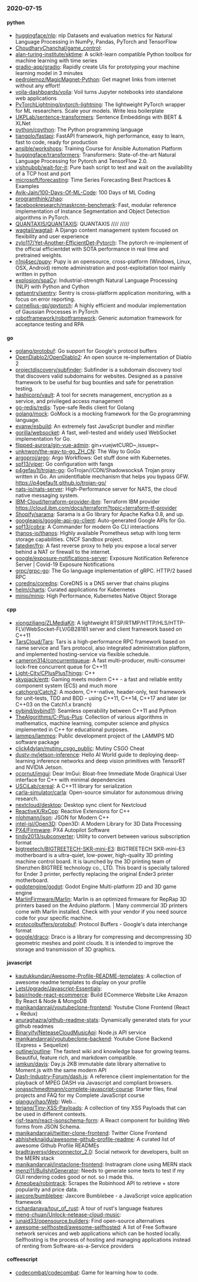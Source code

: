 ### 2020-07-15

#### python
* [huggingface/nlp](https://github.com/huggingface/nlp): nlp  Datasets and evaluation metrics for Natural Language Processing in NumPy, Pandas, PyTorch and TensorFlow
* [ChoudharyChanchal/game_control](https://github.com/ChoudharyChanchal/game_control): 
* [alan-turing-institute/sktime](https://github.com/alan-turing-institute/sktime): A scikit-learn compatible Python toolbox for machine learning with time series
* [gradio-app/gradio](https://github.com/gradio-app/gradio): Rapidly create UIs for prototyping your machine learning model in 3 minutes
* [pedrolemoz/MagicMagnet-Python](https://github.com/pedrolemoz/MagicMagnet-Python): Get magnet links from internet without any effort! 
* [voila-dashboards/voila](https://github.com/voila-dashboards/voila): Voil turns Jupyter notebooks into standalone web applications
* [PyTorchLightning/pytorch-lightning](https://github.com/PyTorchLightning/pytorch-lightning): The lightweight PyTorch wrapper for ML researchers. Scale your models. Write less boilerplate
* [UKPLab/sentence-transformers](https://github.com/UKPLab/sentence-transformers): Sentence Embeddings with BERT & XLNet
* [python/cpython](https://github.com/python/cpython): The Python programming language
* [tiangolo/fastapi](https://github.com/tiangolo/fastapi): FastAPI framework, high performance, easy to learn, fast to code, ready for production
* [ansible/workshops](https://github.com/ansible/workshops): Training Course for Ansible Automation Platform
* [huggingface/transformers](https://github.com/huggingface/transformers): Transformers: State-of-the-art Natural Language Processing for Pytorch and TensorFlow 2.0.
* [vishnubob/wait-for-it](https://github.com/vishnubob/wait-for-it): Pure bash script to test and wait on the availability of a TCP host and port
* [microsoft/forecasting](https://github.com/microsoft/forecasting): Time Series Forecasting Best Practices & Examples
* [Avik-Jain/100-Days-Of-ML-Code](https://github.com/Avik-Jain/100-Days-Of-ML-Code): 100 Days of ML Coding
* [programthink/zhao](https://github.com/programthink/zhao): 
* [facebookresearch/maskrcnn-benchmark](https://github.com/facebookresearch/maskrcnn-benchmark): Fast, modular reference implementation of Instance Segmentation and Object Detection algorithms in PyTorch.
* [QUANTAXIS/QUANTAXIS](https://github.com/QUANTAXIS/QUANTAXIS): QUANTAXIS   //// ///// 
* [wagtail/wagtail](https://github.com/wagtail/wagtail): A Django content management system focused on flexibility and user experience
* [zylo117/Yet-Another-EfficientDet-Pytorch](https://github.com/zylo117/Yet-Another-EfficientDet-Pytorch): The pytorch re-implement of the official efficientdet with SOTA performance in real time and pretrained weights.
* [n1nj4sec/pupy](https://github.com/n1nj4sec/pupy): Pupy is an opensource, cross-platform (Windows, Linux, OSX, Android) remote administration and post-exploitation tool mainly written in python
* [explosion/spaCy](https://github.com/explosion/spaCy):  Industrial-strength Natural Language Processing (NLP) with Python and Cython
* [getsentry/sentry](https://github.com/getsentry/sentry): Sentry is cross-platform application monitoring, with a focus on error reporting.
* [cornellius-gp/gpytorch](https://github.com/cornellius-gp/gpytorch): A highly efficient and modular implementation of Gaussian Processes in PyTorch
* [robotframework/robotframework](https://github.com/robotframework/robotframework): Generic automation framework for acceptance testing and RPA

#### go
* [golang/protobuf](https://github.com/golang/protobuf): Go support for Google's protocol buffers
* [OpenDiablo2/OpenDiablo2](https://github.com/OpenDiablo2/OpenDiablo2): An open source re-implementation of Diablo 2
* [projectdiscovery/subfinder](https://github.com/projectdiscovery/subfinder): Subfinder is a subdomain discovery tool that discovers valid subdomains for websites. Designed as a passive framework to be useful for bug bounties and safe for penetration testing.
* [hashicorp/vault](https://github.com/hashicorp/vault): A tool for secrets management, encryption as a service, and privileged access management
* [go-redis/redis](https://github.com/go-redis/redis): Type-safe Redis client for Golang
* [golang/mock](https://github.com/golang/mock): GoMock is a mocking framework for the Go programming language.
* [evanw/esbuild](https://github.com/evanw/esbuild): An extremely fast JavaScript bundler and minifier
* [gorilla/websocket](https://github.com/gorilla/websocket): A fast, well-tested and widely used WebSocket implementation for Go.
* [flipped-aurora/gin-vue-admin](https://github.com/flipped-aurora/gin-vue-admin): gin+vuejwtCURD~,issuepr~
* [unknwon/the-way-to-go_ZH_CN](https://github.com/unknwon/the-way-to-go_ZH_CN): The Way to GoGo 
* [argoproj/argo](https://github.com/argoproj/argo): Argo Workflows: Get stuff done with Kubernetes.
* [spf13/viper](https://github.com/spf13/viper): Go configuration with fangs
* [p4gefau1t/trojan-go](https://github.com/p4gefau1t/trojan-go): GoTrojan//CDN/ShadowsocksA Trojan proxy written in Go. An unidentifiable mechanism that helps you bypass GFW. https://p4gefau1t.github.io/trojan-go/
* [nats-io/nats-server](https://github.com/nats-io/nats-server): High-Performance server for NATS, the cloud native messaging system.
* [IBM-Cloud/terraform-provider-ibm](https://github.com/IBM-Cloud/terraform-provider-ibm): Terraform IBM provider https://cloud.ibm.com/docs/terraform?topic=terraform-tf-provider
* [Shopify/sarama](https://github.com/Shopify/sarama): Sarama is a Go library for Apache Kafka 0.8, and up.
* [googleapis/google-api-go-client](https://github.com/googleapis/google-api-go-client): Auto-generated Google APIs for Go.
* [spf13/cobra](https://github.com/spf13/cobra): A Commander for modern Go CLI interactions
* [thanos-io/thanos](https://github.com/thanos-io/thanos): Highly available Prometheus setup with long term storage capabilities. CNCF Sandbox project.
* [fatedier/frp](https://github.com/fatedier/frp): A fast reverse proxy to help you expose a local server behind a NAT or firewall to the internet.
* [google/exposure-notifications-server](https://github.com/google/exposure-notifications-server): Exposure Notification Reference Server | Covid-19 Exposure Notifications
* [grpc/grpc-go](https://github.com/grpc/grpc-go): The Go language implementation of gRPC. HTTP/2 based RPC
* [coredns/coredns](https://github.com/coredns/coredns): CoreDNS is a DNS server that chains plugins
* [helm/charts](https://github.com/helm/charts): Curated applications for Kubernetes
* [minio/minio](https://github.com/minio/minio): High Performance, Kubernetes Native Object Storage

#### cpp
* [xiongziliang/ZLMediaKit](https://github.com/xiongziliang/ZLMediaKit): A lightweight RTSP/RTMP/HTTP/HLS/HTTP-FLV/WebSocket-FLV/GB28181 server and client framework based on C++11
* [TarsCloud/Tars](https://github.com/TarsCloud/Tars): Tars is a high-performance RPC framework based on name service and Tars protocol, also integrated administration platform, and implemented hosting-service via flexible schedule.
* [cameron314/concurrentqueue](https://github.com/cameron314/concurrentqueue): A fast multi-producer, multi-consumer lock-free concurrent queue for C++11
* [Light-City/CPlusPlusThings](https://github.com/Light-City/CPlusPlusThings): C++
* [skypjack/entt](https://github.com/skypjack/entt): Gaming meets modern C++ - a fast and reliable entity component system (ECS) and much more
* [catchorg/Catch2](https://github.com/catchorg/Catch2): A modern, C++-native, header-only, test framework for unit-tests, TDD and BDD - using C++11, C++14, C++17 and later (or C++03 on the Catch1.x branch)
* [pybind/pybind11](https://github.com/pybind/pybind11): Seamless operability between C++11 and Python
* [TheAlgorithms/C-Plus-Plus](https://github.com/TheAlgorithms/C-Plus-Plus): Collection of various algorithms in mathematics, machine learning, computer science and physics implemented in C++ for educational purposes.
* [lammps/lammps](https://github.com/lammps/lammps): Public development project of the LAMMPS MD software package
* [click4dylan/mutiny_csgo_public](https://github.com/click4dylan/mutiny_csgo_public): Mutiny CSGO Cheat
* [dusty-nv/jetson-inference](https://github.com/dusty-nv/jetson-inference): Hello AI World guide to deploying deep-learning inference networks and deep vision primitives with TensorRT and NVIDIA Jetson.
* [ocornut/imgui](https://github.com/ocornut/imgui): Dear ImGui: Bloat-free Immediate Mode Graphical User interface for C++ with minimal dependencies
* [USCiLab/cereal](https://github.com/USCiLab/cereal): A C++11 library for serialization
* [carla-simulator/carla](https://github.com/carla-simulator/carla): Open-source simulator for autonomous driving research.
* [nextcloud/desktop](https://github.com/nextcloud/desktop):  Desktop sync client for Nextcloud
* [ReactiveX/RxCpp](https://github.com/ReactiveX/RxCpp): Reactive Extensions for C++
* [nlohmann/json](https://github.com/nlohmann/json): JSON for Modern C++
* [intel-isl/Open3D](https://github.com/intel-isl/Open3D): Open3D: A Modern Library for 3D Data Processing
* [PX4/Firmware](https://github.com/PX4/Firmware): PX4 Autopilot Software
* [tindy2013/subconverter](https://github.com/tindy2013/subconverter): Utility to convert between various subscription format
* [bigtreetech/BIGTREETECH-SKR-mini-E3](https://github.com/bigtreetech/BIGTREETECH-SKR-mini-E3): BIGTREETECH SKR-mini-E3 motherboard is a ultra-quiet, low-power, high-quality 3D printing machine control board. It is launched by the 3D printing team of Shenzhen BIGTREE technology co., LTD. This board is specially tailored for Ender 3 printer, perfectly replacing the original Ender3 printer motherboard.
* [godotengine/godot](https://github.com/godotengine/godot): Godot Engine  Multi-platform 2D and 3D game engine
* [MarlinFirmware/Marlin](https://github.com/MarlinFirmware/Marlin): Marlin is an optimized firmware for RepRap 3D printers based on the Arduino platform. | Many commercial 3D printers come with Marlin installed. Check with your vendor if you need source code for your specific machine.
* [protocolbuffers/protobuf](https://github.com/protocolbuffers/protobuf): Protocol Buffers - Google's data interchange format
* [google/draco](https://github.com/google/draco): Draco is a library for compressing and decompressing 3D geometric meshes and point clouds. It is intended to improve the storage and transmission of 3D graphics.

#### javascript
* [kautukkundan/Awesome-Profile-README-templates](https://github.com/kautukkundan/Awesome-Profile-README-templates): A collection of awesome readme templates to display on your profile
* [LetsUpgrade/Javascript-Essentials](https://github.com/LetsUpgrade/Javascript-Essentials): 
* [basir/node-react-ecommerce](https://github.com/basir/node-react-ecommerce): Build ECommerce Website Like Amazon By React & Node & MongoDB
* [manikandanraji/youtubeclone-frontend](https://github.com/manikandanraji/youtubeclone-frontend): Youtube Clone Frontend (React + Redux)
* [anuraghazra/github-readme-stats](https://github.com/anuraghazra/github-readme-stats): Dynamically generated stats for your github readmes
* [Binaryify/NeteaseCloudMusicApi](https://github.com/Binaryify/NeteaseCloudMusicApi):  Node.js API service
* [manikandanraji/youtubeclone-backend](https://github.com/manikandanraji/youtubeclone-backend): Youtube Clone Backend (Express + Sequelize)
* [outline/outline](https://github.com/outline/outline): The fastest wiki and knowledge base for growing teams. Beautiful, feature rich, and markdown compatible.
* [iamkun/dayjs](https://github.com/iamkun/dayjs):  Day.js 2KB immutable date library alternative to Moment.js with the same modern API
* [Dash-Industry-Forum/dash.js](https://github.com/Dash-Industry-Forum/dash.js): A reference client implementation for the playback of MPEG DASH via Javascript and compliant browsers.
* [jonasschmedtmann/complete-javascript-course](https://github.com/jonasschmedtmann/complete-javascript-course): Starter files, final projects and FAQ for my Complete JavaScript course
* [qianguyihao/Web](https://github.com/qianguyihao/Web): Web...
* [terjanq/Tiny-XSS-Payloads](https://github.com/terjanq/Tiny-XSS-Payloads): A collection of tiny XSS Payloads that can be used in different contexts.
* [rjsf-team/react-jsonschema-form](https://github.com/rjsf-team/react-jsonschema-form): A React component for building Web forms from JSON Schema.
* [manikandanraji/twitter-clone-frontend](https://github.com/manikandanraji/twitter-clone-frontend): Twitter Clone Frontend
* [abhisheknaiidu/awesome-github-profile-readme](https://github.com/abhisheknaiidu/awesome-github-profile-readme): A curated list of awesome Github Profile READMEs
* [bradtraversy/devconnector_2.0](https://github.com/bradtraversy/devconnector_2.0): Social network for developers, built on the MERN stack
* [manikandanraji/instaclone-frontend](https://github.com/manikandanraji/instaclone-frontend): Instragram clone using MERN stack
* [menzi11/BullshitGenerator](https://github.com/menzi11/BullshitGenerator): Needs to generate some texts to test if my GUI rendering codes good or not. so I made this.
* [Ameobea/robintrack](https://github.com/Ameobea/robintrack): Scrapes the Robinhood API to retrieve + store popularity and price data.
* [jaxcore/bumblebee](https://github.com/jaxcore/bumblebee): Jaxcore Bumblebee - a JavaScript voice application framework
* [richardanaya/tour_of_rust](https://github.com/richardanaya/tour_of_rust): A tour of rust's language features
* [meng-chuan/Unlock-netease-cloud-music](https://github.com/meng-chuan/Unlock-netease-cloud-music): 
* [junaid33/opensource.builders](https://github.com/junaid33/opensource.builders): Find open-source alternatives
* [awesome-selfhosted/awesome-selfhosted](https://github.com/awesome-selfhosted/awesome-selfhosted): A list of Free Software network services and web applications which can be hosted locally. Selfhosting is the process of hosting and managing applications instead of renting from Software-as-a-Service providers

#### coffeescript
* [codecombat/codecombat](https://github.com/codecombat/codecombat): Game for learning how to code.

